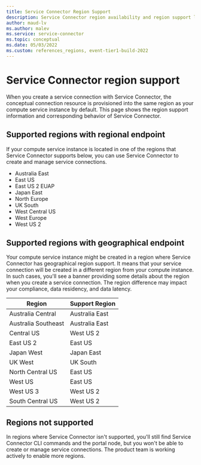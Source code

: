 ```yaml
---
title: Service Connector Region Support
description: Service Connector region availability and region support list
author: maud-lv
ms.author: malev
ms.service: service-connector
ms.topic: conceptual
ms.date: 05/03/2022
ms.custom: references_regions, event-tier1-build-2022
---
```


# Service Connector region support

When you create a service connection with Service Connector, the conceptual connection resource is provisioned into the same region as your compute service instance by default. This page shows the region support information and corresponding behavior of Service Connector.

## Supported regions with regional endpoint

If your compute service instance is located in one of the regions that Service Connector supports below, you can use Service Connector to create and manage service connections.

- Australia East
- East US
- East US 2 EUAP
- Japan East
- North Europe
- UK South
- West Central US
- West Europe
- West US 2

## Supported regions with geographical endpoint

Your compute service instance might be created in a region where Service Connector has geographical region support. It means that your service connection will be created in a different region from your compute instance. In such cases, you'll see a banner providing some details about the region when you create a service connection. The region difference may impact your compliance, data residency, and data latency.

|Region             | Support Region|
|-------------------|---------------|
|Australia Central  |Australia East |
|Australia Southeast|Australia East |
|Central US         |West US 2      |
|East US 2          |East US        |
|Japan West         |Japan East     |
|UK West            |UK South       |
|North Central US   |East US        |
|West US            |East US        |
|West US 3          |West US 2      |
|South Central US   |West US 2      |

## Regions not supported

In regions where Service Connector isn't supported, you'll still find Service Connector CLI commands and the portal node, but you won't be able to create or manage service connections. The product team is working actively to enable more regions.
